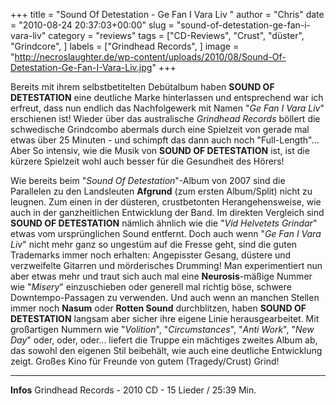 +++
title = "Sound Of Detestation - Ge Fan I Vara Liv "
author = "Chris"
date = "2010-08-24 20:37:03+00:00"
slug = "sound-of-detestation-ge-fan-i-vara-liv"
category = "reviews"
tags = ["CD-Reviews", "Crust", "düster", "Grindcore", ]
labels = ["Grindhead Records", ]
image = "http://necroslaughter.de/wp-content/uploads/2010/08/Sound-Of-Detestation-Ge-Fan-I-Vara-Liv.jpg"
+++

Bereits mit ihrem selbstbetitelten Debütalbum haben **SOUND OF DETESTATION** eine deutliche Marke hinterlassen und entsprechend war ich erfreut, dass nun endlich das Nachfolgewerk mit Namen "_Ge Fan I Vara Liv_" erschienen ist! Wieder über das australische _Grindhead Records_ böllert die schwedische Grindcombo abermals durch eine Spielzeit von gerade mal etwas über 25 Minuten - und schimpft das dann auch noch "Full-Length"... Aber So intensiv, wie die Musik von **SOUND OF DETESTATION** ist, ist die kürzere Spielzeit wohl auch besser für die Gesundheit des Hörers!

Wie bereits beim "_Sound Of Detestation_"-Album von 2007 sind die Parallelen zu den Landsleuten **Afgrund** (zum ersten Album/Split) nicht zu leugnen. Zum einen in der düsteren, crustbetonten Herangehensweise, wie auch in der ganzheitlichen Entwicklung der Band. Im direkten Vergleich sind **SOUND OF DETESTATION** nämlich ähnlich wie die "_Vid Helvetets Grindar_" etwas vom ursprünglichen Sound entfernt. Doch auch wenn "_Ge Fan I Vara Liv_" nicht mehr ganz so ungestüm auf die Fresse geht, sind die guten Trademarks immer noch erhalten: Angepisster Gesang, düstere und verzweifelte Gitarren und mörderisches Drumming!
Man experimentiert nun aber etwas mehr und traut sich auch mal eine **Neurosis**-mäßige Nummer wie "_Misery_" einzuschieben oder generell mal richtig böse, schwere Downtempo-Passagen zu verwenden. Und auch wenn an manchen Stellen immer noch **Nasum** oder **Rotten Sound** durchblitzen, haben **SOUND OF DETESTATION** langsam aber sicher ihre eigene Linie herausgearbeitet. Mit großartigen Nummern wie "_Volition_", "_Circumstances_", "_Anti Work_", "_New Day_" oder, oder, oder... liefert die Truppe ein mächtiges zweites Album ab, das sowohl den eigenen Stil beibehält, wie auch eine deutliche Entwicklung zeigt. Großes Kino für Freunde von gutem (Tragedy/Crust) Grind!





---
**Infos**
Grindhead Records - 2010
CD - 15 Lieder / 25:39 Min.
